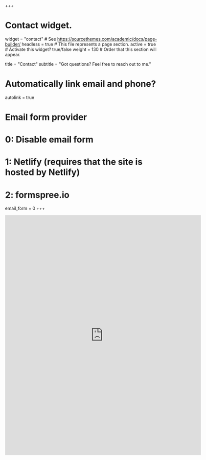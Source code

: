 +++
# Contact widget.
widget = "contact"  # See https://sourcethemes.com/academic/docs/page-builder/
headless = true  # This file represents a page section.
active = true  # Activate this widget? true/false
weight = 130  # Order that this section will appear.

title = "Contact"
subtitle = "Got questions? Feel free to reach out to me."

# Automatically link email and phone?
autolink = true

# Email form provider
#   0: Disable email form
#   1: Netlify (requires that the site is hosted by Netlify)
#   2: formspree.io
email_form = 0
+++
<iframe src="https://docs.google.com/forms/d/e/1FAIpQLSctwSu9vF_8fZL-WA_wO5SGAAwRqlicLXBPT4VhFZNZqr2xDw/viewform?embedded=true" width="640" height="784" frameborder="0" marginheight="0" marginwidth="0">Loading…</iframe>

